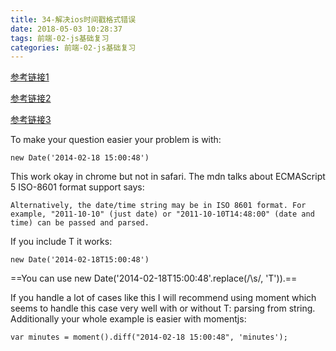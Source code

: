 ```yaml
---
title: 34-解决ios时间戳格式错误
date: 2018-05-03 10:28:37
tags: 前端-02-js基础复习
categories: 前端-02-js基础复习
---
```

[参考链接1](http://blog.csdn.net/weixin_35955795/article/details/71178643)

[参考链接2](http://blog.csdn.net/u013184759/article/details/51984080)

[参考链接3](http://blog.csdn.net/pkueecser/article/details/53140999)

To make your question easier your problem is with:

```
new Date('2014-02-18 15:00:48')
```

This work okay in chrome but not in safari. The mdn talks about ECMAScript 5 ISO-8601 format support says:


```
Alternatively, the date/time string may be in ISO 8601 format. For example, "2011-10-10" (just date) or "2011-10-10T14:48:00" (date and time) can be passed and parsed.
```

If you include T it works:


```
new Date('2014-02-18T15:00:48')
```

==You can use new
 Date('2014-02-18T15:00:48'.replace(/\s/, 'T')).==

If you handle a lot of cases like this I will recommend using moment which seems to handle this case very well with or without T: parsing from string. Additionally your whole example is easier with momentjs:


```
var minutes = moment().diff("2014-02-18 15:00:48", 'minutes');
```
